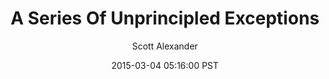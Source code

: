 ---
layout: podcast
title: "A Series Of Unprincipled Exceptions"
author: Scott Alexander
description: https://slatestarcodex.com/2015/03/04/a-series-of-unprincipled-exceptions/
date: 2015-03-04 05:16:00 PST
length: 1380503
duration: 345
guid: a-series-of-unprincipled-exceptions
---